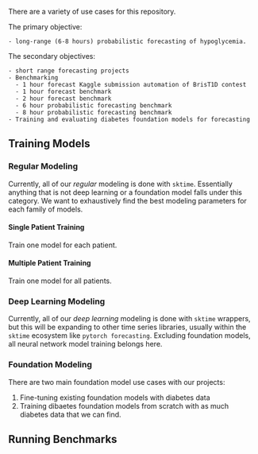 There are a variety of use cases for this repository.

The primary objective:

    - long-range (6-8 hours) probabilistic forecasting of hypoglycemia.

The secondary objectives:

    - short range forecasting projects
    - Benchmarking
      - 1 hour forecast Kaggle submission automation of BrisT1D contest
      - 1 hour forecast benchmark
      - 2 hour forecast benchmark
      - 6 hour probabilistic forecasting benchmark
      - 8 hour probabilistic forecasting benchmark
    - Training and evaluating diabetes foundation models for forecasting

## Training Models
### Regular Modeling
Currently, all of our *regular* modeling is done with ```sktime```.
Essentially anything that is not deep learning or a foundation model falls under this category. 
We want to exhaustively find the best modeling parameters for each family of models.
#### Single Patient Training
Train one model for each patient.

#### Multiple Patient Training
Train one model for all patients.

### Deep Learning Modeling
Currently, all of our *deep learning* modeling is done with ```sktime``` wrappers, but this will be expanding to other time series libraries, usually within the ```sktime``` ecosystem like ```pytorch forecasting```.
Excluding foundation models, all neural network model training belongs here.

### Foundation Modeling
There are two main foundation model use cases with our projects:
1. Fine-tuning existing foundation models with diabetes data
2. Training dibaetes foundation models from scratch with as much diabetes data that we can find.

## Running Benchmarks
